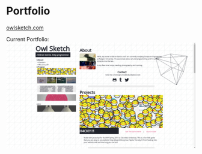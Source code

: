 Portfolio
==============
<a href="https://owlsketch.github.io">
owlsketch.com
</a>

Current Portfolio:
<img src="./portfolio.jpg"></img>
